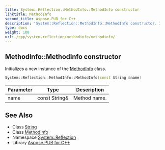 ```yaml
---
title: System::Reflection::MethodInfo::MethodInfo constructor
linktitle: MethodInfo
second_title: Aspose.PUB for C++
description: 'System::Reflection::MethodInfo::MethodInfo constructor. Initializes a new instance of the MethodInfo class in C++.'
type: docs
weight: 100
url: /cpp/system.reflection/methodinfo/methodinfo/
---
```

## MethodInfo::MethodInfo constructor


Initializes a new instance of the [MethodInfo](../) class.

```cpp
System::Reflection::MethodInfo::MethodInfo(const String &name)
```


| Parameter | Type | Description |
| --- | --- | --- |
| name | const String\& | Method name. |

## See Also

* Class [String](../../../system/string/)
* Class [MethodInfo](../)
* Namespace [System::Reflection](../../)
* Library [Aspose.PUB for C++](../../../)
